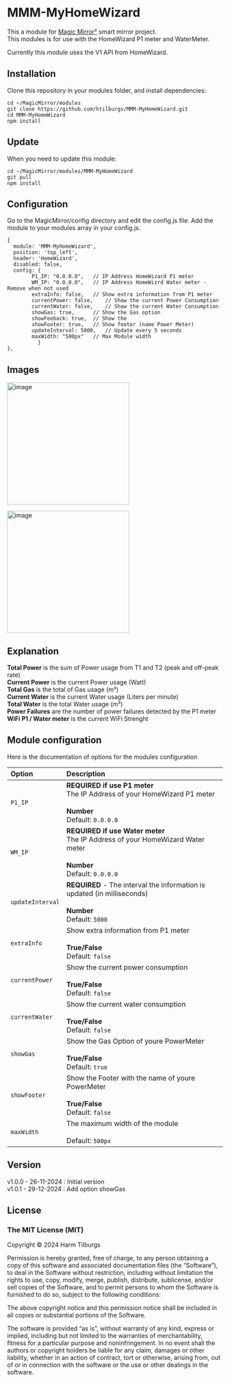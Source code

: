 # MMM-MyHomeWizard
This a module for [Magic Mirror²](https://github.com/MichMich/MagicMirror) smart mirror project.</br>
This modules is for use with the HomeWizard P1 meter and WaterMeter. 

Currently this module uses the V1 API from HomeWizard.

## Installation
Clone this repository in your modules folder, and install dependencies:

```
cd ~/MagicMirror/modules 
git clone https://github.com/htilburgs/MMM-MyHomeWizard.git
cd MMM-MyHomeWizard
npm install 
```
## Update
When you need to update this module:

```
cd ~/MagicMirror/modules/MMM-MyHomeWizard
git pull
npm install
```

## Configuration
Go to the MagicMirror/config directory and edit the config.js file.
Add the module to your modules array in your config.js.

```
{
  module: 'MMM-MyHomeWizard',
  position: 'top_left',
  header: 'HomeWizard',
  disabled: false,
  config: {
		P1_IP: "0.0.0.0",	// IP Address HomeWizard P1 meter
		WM_IP: "0.0.0.0",	// IP Address HomeWizrd Water meter - Remove when not used
		extraInfo: false, 	// Show extra information from P1 meter
		currentPower: false,	// Show the current Power Consumption
		currentWater: false,	// Show the current Water Consumption
		showGas: true,		// Show the Gas option
		showFeeback: true,	// Show the 
		showFooter: true,	// Show footer (name Power Meter)
		updateInterval: 5000,   // Update every 5 seconds
		maxWidth: "500px"	// Max Module width
          }
},
```
## Images
<img width="285" alt="image" src="https://github.com/user-attachments/assets/75fc5be5-22c8-468f-94b2-cdbabeabce14" /> <br />

<img width="285" alt="image" src="https://github.com/user-attachments/assets/6286bb00-bf6f-48b1-a6e6-718ae987699e" />

## Explanation
**Total Power** is the sum of Power usage from T1 and T2 (peak and off-peak rate) <br />
**Current Power** is the current Power usage (Watt) <br />
**Total Gas** is the total of Gas usage (m³) <br />
**Current Water** is the current Water usage (Liters per minute) <br />
**Total Water** is the total Water usage (m³) <br />
**Power Failures** are the number of power failures detected by the P1 meter <br />
**WiFi P1 / Water meter** is the current WiFi Strenght

## Module configuration
Here is the documentation of options for the modules configuration

| Option                | Description
|:----------------------|:-------------
| `P1_IP`            	| **REQUIRED if use P1 meter** <br /> The IP Address of your HomeWizard P1 meter <br /><br />**Number** <br />Default: `0.0.0.0`
| `WM_IP`           	| **REQUIRED if use Water meter** <br />The IP Address of your HomeWizard Water meter <br /><br />**Number** <br />Default: `0.0.0.0`
| `updateInterval`	| **REQUIRED** - The interval the information is updated (in milliseconds)<br /><br />**Number** <br/>Default: `5000`
| `extraInfo`		| Show extra information from P1 meter<br /><br />**True/False**<br />Default: `false`
| `currentPower`	| Show the current power consumption<br /><br />**True/False**<br />Default: `false`
| `currentWater`	| Show the current water consumption<br /><br />**True/False**<br />Default: `false`
| `showGas`		| Show the Gas Option of youre PowerMeter <br /><br />**True/False**<br />Default: `true`
| `showFooter`		| Show the Footer with the name of youre PowerMeter <br /><br />**True/False**<br />Default: `false`
| `maxWidth`		| The maximum width of the module <br /><br />Default: `500px`

## Version
v1.0.0 - 26-11-2024	: Initial version </br>
v1.0.1 - 29-12-2024	: Add option showGas </br>

## License
### The MIT License (MIT)

Copyright © 2024 Harm Tilburgs

Permission is hereby granted, free of charge, to any person obtaining a copy of this software and associated documentation files (the “Software”), to deal in the Software without restriction, including without limitation the rights to use, copy, modify, merge, publish, distribute, sublicense, and/or sell copies of the Software, and to permit persons to whom the Software is furnished to do so, subject to the following conditions:

The above copyright notice and this permission notice shall be included in all copies or substantial portions of the Software.

The software is provided “as is”, without warranty of any kind, express or implied, including but not limited to the warranties of merchantability, fitness for a particular purpose and noninfringement. In no event shall the authors or copyright holders be liable for any claim, damages or other liability, whether in an action of contract, tort or otherwise, arising from, out of or in connection with the software or the use or other dealings in the software.
